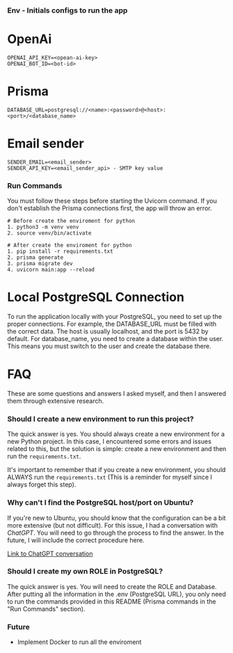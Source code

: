 ### Env - Initials configs to run the app
# OpenAi
```.env
OPENAI_API_KEY=<opean-ai-key>
OPENAI_BOT_ID=<bot-id>
```
# Prisma
```.env
DATABASE_URL=postgresql://<name>:<password>@<host>:<port>/<database_name>
```
# Email sender
```.env
SENDER_EMAIL=<email_sender>
SENDER_API_KEY=<email_sender_api> - SMTP key value
```

### Run Commands
You must follow these steps before starting the Uvicorn command. If you don't establish the Prisma connections first, the app will throw an error.
```shell
# Before create the enviroment for python
1. python3 -m venv venv
2. source venv/bin/activate

# After create the enviroment for python
1. pip install -r requirements.txt 
2. prisma generate
3. prisma migrate dev
4. uvicorn main:app --reload
```

# Local PostgreSQL Connection
To run the application locally with your PostgreSQL, you need to set up the proper connections. For example, the DATABASE_URL must be filled with the correct data. The host is usually localhost, and the port is 5432 by default. For database_name, you need to create a database within the <name> user. This means you must switch to the <name> user and create the database there.
# FAQ

These are some questions and answers I asked myself, and then I answered them through extensive research.

### Should I create a new environment to run this project?

The quick answer is yes. You should always create a new environment for a new Python project. In this case, I encountered some errors and issues related to this, but the solution is simple: create a new environment and then run the `requirements.txt`.

It's important to remember that if you create a new environment, you should ALWAYS run the `requirements.txt` (This is a reminder for myself since I always forget this step).

### Why can't I find the PostgreSQL host/port on Ubuntu?

If you're new to Ubuntu, you should know that the configuration can be a bit more extensive (but not difficult). For this issue, I had a conversation with *ChatGPT*. You will need to go through the process to find the answer. In the future, I will include the correct procedure here.

[Link to ChatGPT conversation](https://chatgpt.com/share/9d1c5124-033d-47d7-b941-336bb3e4287a)

### Should I create my own ROLE in PostgreSQL?

The quick answer is yes. You will need to create the ROLE and Database. After putting all the information in the .env (PostgreSQL URL), you only need to run the commands provided in this README (Prisma commands in the "Run Commands" section).

### Future
- Implement Docker to run all the enviroment


